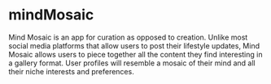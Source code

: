 # mindMosaic
Mind Mosaic is an app for curation as opposed to creation. Unlike most social media platforms that allow users to post their lifestyle updates, Mind Mosaic allows users to piece together all the content they find interesting in a gallery format. User profiles will resemble a mosaic of their mind and all their niche interests and preferences. 
